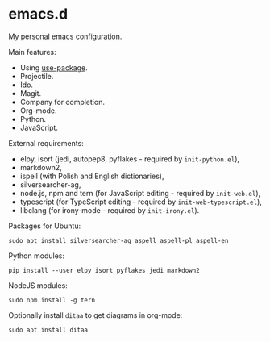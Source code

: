 # emacs.d

My personal emacs configuration.

Main features:

 * Using [use-package](https://github.com/jwiegley/use-package).
 * Projectile.
 * Ido.
 * Magit.
 * Company for completion.
 * Org-mode.
 * Python.
 * JavaScript.

External requirements:

 * elpy, isort (jedi, autopep8, pyflakes - required by `init-python.el`),
 * markdown2,
 * ispell (with Polish and English dictionaries),
 * silversearcher-ag,
 * node.js, npm and tern (for JavaScript editing - required by `init-web.el`),
 * typescript (for TypeScript editing - required by `init-web-typescript.el`),
 * libclang (for irony-mode - required by `init-irony.el`).

Packages for Ubuntu:

    sudo apt install silversearcher-ag aspell aspell-pl aspell-en

Python modules:

    pip install --user elpy isort pyflakes jedi markdown2

NodeJS modules:

    sudo npm install -g tern

Optionally install `ditaa` to get diagrams in org-mode:

    sudo apt install ditaa
